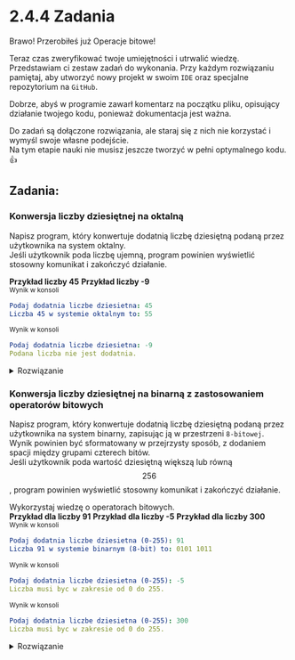 # 2.4.4 Zadania
<div data-hint="success">
Brawo! Przerobiłeś już Operacje bitowe!
</div>

Teraz czas zweryfikować twoje umiejętności i utrwalić wiedzę. Przedstawiam ci zestaw zadań do wykonania. Przy każdym rozwiązaniu pamiętaj, aby utworzyć nowy projekt w swoim `IDE` oraz specjalne repozytorium na `GitHub`.

Dobrze, abyś w programie zawarł komentarz na początku pliku, opisujący działanie twojego kodu, ponieważ dokumentacja jest ważna.

Do zadań są dołączone rozwiązania, ale staraj się z nich nie korzystać i wymyśl swoje własne podejście.  
Na tym etapie nauki nie musisz jeszcze tworzyć w pełni optymalnego kodu.👍

 

## Zadania:

 

### Konwersja liczby dziesiętnej na oktalną

Napisz program, który konwertuje dodatnią liczbę dziesiętną podaną przez użytkownika na system oktalny.  
Jeśli użytkownik poda liczbę ujemną, program powinien wyświetlić stosowny komunikat i zakończyć działanie.  


<div data-tabs>
    <div class="tabs">
        <b>Przykład liczby 45</b>
        <b>Przykład liczby -9</b>
    </div>
<div class="active">
<small>Wynik w konsoli</small>

```yaml
Podaj dodatnia liczbe dziesietna: 45
Liczba 45 w systemie oktalnym to: 55
```

</div>
<div>
<small>Wynik w konsoli</small>

```yaml
Podaj dodatnia liczbe dziesietna: -9
Podana liczba nie jest dodatnia.

```

</div>
</div>

<details>
<summary>Rozwiązanie</summary>
<small>main.cpp</small>

```cpp
// Program przelicza liczbę dziesiętnoą na system oktalny
// Zapisuje wynik resty z dzielenia przez 8 
// na kolejnych częściach dziesiętnych liczby 
// (jednostki, dziesiątki setki, tysiące)
// Na koniec nadpisuje liczbę pominiejszoną o iloraz 8 bez mejsc po przecinku
// i zmienia część dziesiętną mnożoc mnożnik razy 10
#include <iostream>

int main() {
    int liczba;
    std::cout << "Podaj dodatnia liczbe dziesietna: ";
    std::cin >> liczba;
	if (liczba < 0) {
		std::cout << "Podana liczba nie jest dodatnia." << std::endl;
		return 1;
	}

    std::cout << "Liczba " << liczba << " w systemie oktalnym to: ";
    int oktalna = 0, mnoznik = 1, tempLiczba = liczba;
    while (tempLiczba != 0) {
        oktalna += (tempLiczba % 8) * mnoznik;
        tempLiczba /= 8;
        mnoznik *= 10;
    }
    std::cout << oktalna << std::endl;

    return 0;
}
```

</details>

 

### Konwersja liczby dziesiętnej na binarną z zastosowaniem operatorów bitowych

Napisz program, który konwertuje dodatnią liczbę dziesiętną podaną przez użytkownika na system binarny, zapisując ją w przestrzeni `8-bitowej`.  
Wynik powinien być sformatowany w przejrzysty sposób, z dodaniem spacji między grupami czterech bitów.  
Jeśli użytkownik poda wartość dziesiętną większą lub równą $$256$$, program powinien wyświetlić stosowny komunikat i zakończyć działanie.

<div data-hint="info">
Wykorzystaj wiedzę o operatorach bitowych.
</div>

<div data-tabs>
    <div class="tabs">
        <b>Przykład dla liczby 91</b>
        <b>Przykład dla liczby -5</b>
        <b>Przykład dla liczby 300</b>
    </div>
<div class="active">
<small>Wynik w konsoli</small>

```yaml
Podaj dodatnia liczbe dziesietna (0-255): 91
Liczba 91 w systemie binarnym (8-bit) to: 0101 1011
```

</div>
<div>
<small>Wynik w konsoli</small>

```yaml
Podaj dodatnia liczbe dziesietna (0-255): -5
Liczba musi byc w zakresie od 0 do 255.
```

</div>
<div>
<small>Wynik w konsoli</small>

```yaml
Podaj dodatnia liczbe dziesietna (0-255): 300
Liczba musi byc w zakresie od 0 do 255.
```

</div>

</div>
<details>
<summary>Rozwiązanie</summary>
<small>main.cpp</small>

```cpp
// Program konwertuje liczbę dziesiętną na 8-bitowy zapis binarny
// Wykorzystuje przesuniecie w prawo i porównanie wartości z liczbą 1
// Przykład gdyby pętla zaczynała się od 2 a nie 7 
// dla liczby 5 (101) wygląda to tak: 
// 5 >> 2 = 1, 
// 1 & 1 = 1, 
// 5 >> 1 = 10, 
// 10 & 1 = 0, 
// 5 >> 0 = 101, 
// 101 & 1 = 1
#include <iostream>

int main() {
    int liczba;
    std::cout << "Podaj dodatnia liczbe dziesietna (0-255): ";
    std::cin >> liczba;

    if (liczba < 0 || liczba > 255) {
        std::cout << "Liczba musi byc w zakresie od 0 do 255." << std::endl;
        return 1;
    }

    std::cout << "Liczba " << liczba << " w systemie binarnym (8-bit) to: ";
    for (int i = 7; i >= 0; i--) {
        if (i == 3) {
            std::cout << " ";
        }
        std::cout << ((liczba >> i) & 1);
    }
    std::cout << std::endl;

    return 0;
}
```

</details>